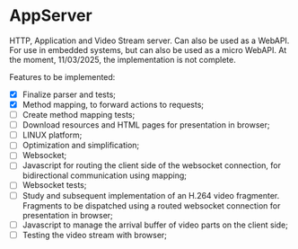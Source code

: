 # AppServer
HTTP, Application and Video Stream server. Can also be used as a WebAPI.
For use in embedded systems, but can also be used as a micro WebAPI.
At the moment, 11/03/2025, the implementation is not complete.

Features to be implemented:

- [X] Finalize parser and tests;
- [X] Method mapping, to forward actions to requests;
- [ ] Create method mapping tests;
- [ ] Download resources and HTML pages for presentation in browser;
- [ ] LINUX platform;
- [ ] Optimization and simplification;
- [ ] Websocket;
- [ ] Javascript for routing the client side of the websocket connection, for bidirectional communication using mapping;
- [ ] Websocket tests;
- [ ] Study and subsequent implementation of an H.264 video fragmenter. Fragments to be dispatched using a routed websocket connection for presentation in browser;
- [ ] Javascript to manage the arrival buffer of video parts on the client side;
- [ ] Testing the video stream with browser;
